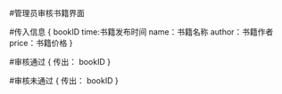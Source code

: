 #管理员审核书籍界面

#传入信息
{
    bookID
    time:书籍发布时间
    name：书籍名称
    author：书籍作者
    price：书籍价格
}

#审核通过
{
    传出：
    bookID
}


#审核未通过
{
    传出：
    bookID
}